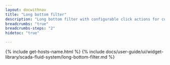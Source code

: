 ```yaml
---
layout: docwithnav
title: "Long bottom filter"
description: "Long bottom filter with configurable click actions for custom operations, dashboard manipulation, etc."
breadcrumbs: "true"
breadcrumbs-steps: "2"
hidetoc: "true"

---
```

{% include get-hosts-name.html %}
{% include docs/user-guide/ui/widget-library/scada-fluid-system/long-bottom-filter.md %}

